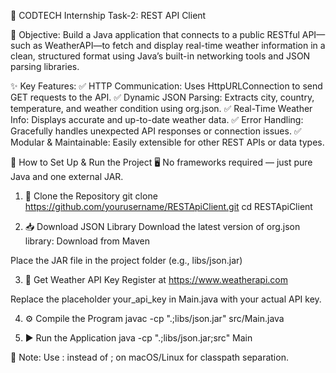 🚀 CODTECH Internship Task-2: REST API Client



🎯 Objective:
Build a Java application that connects to a public RESTful API—such as WeatherAPI—to fetch and display real-time weather information in a clean, structured format using Java’s built-in networking tools and JSON parsing libraries.

✨ Key Features:
✅ HTTP Communication: Uses HttpURLConnection to send GET requests to the API.
✅ Dynamic JSON Parsing: Extracts city, country, temperature, and weather condition using org.json.
✅ Real-Time Weather Info: Displays accurate and up-to-date weather data.
✅ Error Handling: Gracefully handles unexpected API responses or connection issues.
✅ Modular & Maintainable: Easily extensible for other REST APIs or data types.

🔧 How to Set Up & Run the Project
🖥️ No frameworks required — just pure Java and one external JAR.

1. 🧬 Clone the Repository
git clone https://github.com/yourusername/RESTApiClient.git
cd RESTApiClient

2. 📥 Download JSON Library
Download the latest version of org.json library: Download from Maven

Place the JAR file in the project folder (e.g., libs/json.jar)

3. 🔑 Get Weather API Key
Register at https://www.weatherapi.com

Replace the placeholder your_api_key in Main.java with your actual API key.

4. ⚙️ Compile the Program
javac -cp ".;libs/json.jar" src/Main.java

5. ▶️ Run the Application
java -cp ".;libs/json.jar;src" Main

📌 Note: Use : instead of ; on macOS/Linux for classpath separation.
